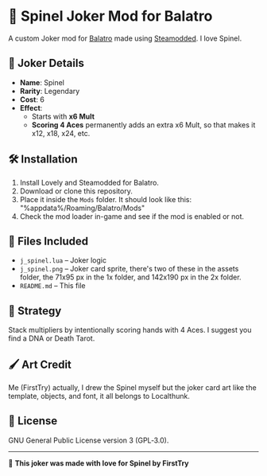 # 🎴 Spinel Joker Mod for Balatro

A custom Joker mod for [Balatro](https://store.steampowered.com/app/2269430/Balatro/) made using [Steamodded](https://github.com/Steamodded/smods). I love Spinel.

## 🔮 Joker Details

- **Name**: Spinel  
- **Rarity**: Legendary  
- **Cost**: 6  
- **Effect**:  
  - Starts with **x6 Mult**
  - **Scoring 4 Aces** permanently adds an extra x6 Mult, so that makes it x12, x18, x24, etc.


## 🛠 Installation

1. Install Lovely and Steamodded for Balatro.
2. Download or clone this repository.
3. Place it inside the `Mods` folder. It should look like this: "%appdata%/Roaming/Balatro/Mods"
4. Check the mod loader in-game and see if the mod is enabled or not.

## 📂 Files Included

- `j_spinel.lua` – Joker logic
- `j_spinel.png` – Joker card sprite, there's two of these in the assets folder, the 71x95 px in the 1x folder, and 142x190 px in the 2x folder.
- `README.md` – This file

## 🧠 Strategy

Stack multipliers by intentionally scoring hands with 4 Aces. I suggest you find a DNA or Death Tarot.

## 🖌 Art Credit

Me (FirstTry) actually, I drew the Spinel myself but the joker card art like the template, objects, and font, it all belongs to Localthunk.

## 📜 License

GNU General Public License version 3 (GPL‑3.0).

---

🧪 **This joker was made with love for Spinel by FirstTry**
